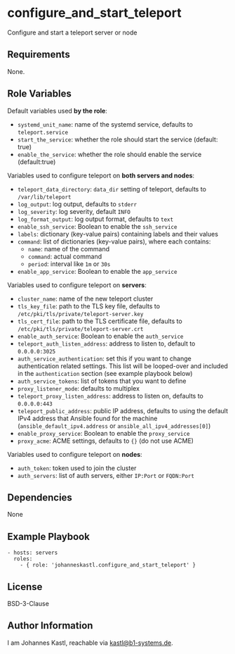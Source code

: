 configure_and_start_teleport
=========

Configure and start a teleport server or node

Requirements
------------

None.

Role Variables
--------------

Default variables used **by the role**:
- `systemd_unit_name`: name of the systemd service, defaults to `teleport.service`
- `start_the_service`: whether the role should start the service (default: true)
- `enable_the_service`: whether the role should enable the service (default:true)

Variables used to configure teleport on **both servers and nodes**:
- `teleport_data_directory`: `data_dir` setting of teleport, defaults to `/var/lib/teleport`
- `log_output`: log output, defaults to `stderr`
- `log_severity`: log severity, default `INFO`
- `log_format_output`: log output format, defaults to `text`
- `enable_ssh_service`: Boolean to enable the `ssh_service`
- `labels`: dictionary (key-value pairs) containing labels and their values
- `command`: list of dictionaries (key-value pairs), where each contains:
  - `name`: name of the command
  - `command`: actual command
  - `period`: interval like `1m` or `30s`
- `enable_app_service`: Boolean to enable the `app_service`

Variables used to configure teleport on **servers**:
- `cluster_name`: name of the new teleport cluster
- `tls_key_file`: path to the TLS key file, defaults to `/etc/pki/tls/private/teleport-server.key`
- `tls_cert_file`: path to the TLS certificate file, defaults to `/etc/pki/tls/private/teleport-server.crt`
- `enable_auth_service`: Boolean to enable the `auth_service`
- `teleport_auth_listen_address`: address to listen to, default to `0.0.0.0:3025`
- `auth_service_authentication`: set this if you want to change authentication related settings. This list will be looped-over and included in the `authentication` section (see example playbook below)
- `auth_service_tokens`: list of tokens that you want to define
- `proxy_listener_mode`: defaults to multiplex
- `teleport_proxy_listen_address`: address to listen on, defaults to `0.0.0.0:443`
- `teleport_public_address`: public IP address, defaults to using the default IPv4 address that Ansible found for the machine (`ansible_default_ipv4.address` or `ansible_all_ipv4_addresses[0]`)
- `enable_proxy_service`: Boolean to enable the `proxy_service`
- `proxy_acme`: ACME settings, defaults to `{}` (do not use ACME)

Variables used to configure teleport on **nodes**:
- `auth_token`: token used to join the cluster
- `auth_servers`: list of auth servers, either `IP:Port` or `FQDN:Port`

Dependencies
------------

None

Example Playbook
----------------

    - hosts: servers
      roles:
        - { role: 'johanneskastl.configure_and_start_teleport' }

License
-------

BSD-3-Clause

Author Information
------------------

I am Johannes Kastl, reachable via kastl@b1-systems.de.
